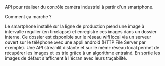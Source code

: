 API pour réaliser du contrôle caméra industriel à partir d'un smartphone. 

Comment ça marche ?

Le smartphone installé sur la ligne de production prend une image à intervalle régulier (en timelapse) et enregistre ces images dans un dossier interne. 
Ce dossier est disponible sur le réseau wifi local via un serveur ouvert sur le téléphone avec une appli android (HTTP File Server par exemple). 
Une API streamlit distante et sur le même réseau local permet de récupérer les images et les trie grâce à un algorithme entraîné. 
En sortie les images de défaut s'affichent à l'écran avec leurs traçabilité.
